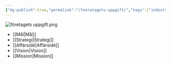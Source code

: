 ```yaml
---
{"dg-publish":true,"permalink":"/foeretagets-uppgift/","tags":["industriellekonomi"]}
---
```


![företagets uppgift.png](/img/user/images/f%C3%B6retagets%20uppgift.png)
- [[Mål\|Mål]]
- [[Strategi\|Strategi]]
- [[Affärsidé\|Affärsidé]]
- [[Vision\|Vision]]
- [[Mission\|Mission]]


